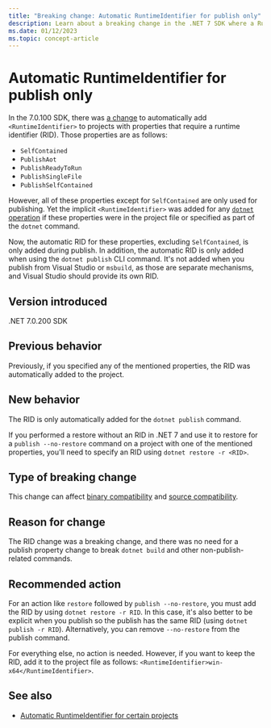 ```yaml
---
title: "Breaking change: Automatic RuntimeIdentifier for publish only"
description: Learn about a breaking change in the .NET 7 SDK where a RuntimeIdentifier is automatically added to projects only for the dotnet publish command.
ms.date: 01/12/2023
ms.topic: concept-article
---
```

# Automatic RuntimeIdentifier for publish only

In the 7.0.100 SDK, there was [a change](automatic-runtimeidentifier.md) to automatically add `<RuntimeIdentifier>` to projects with properties that require a runtime identifier (RID). Those properties are as follows:

- `SelfContained`
- `PublishAot`
- `PublishReadyToRun`
- `PublishSingleFile`
- `PublishSelfContained`

However, all of these properties except for `SelfContained` are only used for publishing. Yet the implicit `<RuntimeIdentifier>` was added for any [`dotnet` operation](../../../tools/dotnet.md) if these properties were in the project file or specified as part of the `dotnet` command.

Now, the automatic RID for these properties, excluding `SelfContained`, is only added during publish. In addition, the automatic RID is only added when using the `dotnet publish` CLI command. It's not added when you publish from Visual Studio or `msbuild`, as those are separate mechanisms, and Visual Studio should provide its own RID.

## Version introduced

.NET 7.0.200 SDK

## Previous behavior

Previously, if you specified any of the mentioned properties, the RID was automatically added to the project.

## New behavior

The RID is only automatically added for the `dotnet publish` command.

If you performed a restore without an RID in .NET 7 and use it to restore for a `publish --no-restore` command on a project with one of the mentioned properties, you'll need to specify an RID using `dotnet restore -r <RID>`.

## Type of breaking change

This change can affect [binary compatibility](../../categories.md#binary-compatibility) and [source compatibility](../../categories.md#source-compatibility).

## Reason for change

The RID change was a breaking change, and there was no need for a publish property change to break `dotnet build` and other non-publish-related commands.

## Recommended action

For an action like `restore` followed by `publish --no-restore`, you must add the RID by using `dotnet restore -r RID`. In this case, it's also better to be explicit when you publish so the publish has the same RID (using `dotnet publish -r RID`). Alternatively, you can remove `--no-restore` from the publish command.

For everything else, no action is needed. However, if you want to keep the RID, add it to the project file as follows: `<RuntimeIdentifier>win-x64</RuntimeIdentifier>`.

## See also

- [Automatic RuntimeIdentifier for certain projects](automatic-runtimeidentifier.md)

